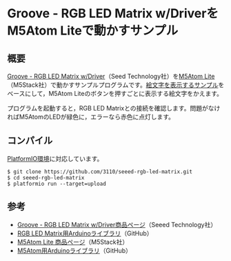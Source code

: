 # Groove - RGB LED Matrix w/DriverをM5Atom Liteで動かすサンプル

## 概要

[Groove - RGB LED Matrix w/Driver](https://wiki.seeedstudio.com/Grove-RGB_LED_Matrix_w-Driver/)（Seed Technology社）を[M5Atom Lite](https://m5stack-store.myshopify.com/collections/m5-atom/products/atom-lite-esp32-development-kit)（M5Stack社）で動かすサンプルプログラムです。[絵文字を表示するサンプル](https://github.com/Seeed-Studio/Seeed_RGB_LED_Matrix/tree/master/examples/rgb_display_emoji)をベースにして，M5Atom Liteのボタンを押すごとに表示する絵文字をかえます。

プログラムを起動すると，RGB LED Matrixとの接続を確認します。問題がなければM5AtomのLEDが緑色に，エラーなら赤色に点灯します。

## コンパイル

[PlatformIO環境](https://platformio.org/)に対応しています。

```
$ git clone https://github.com/3110/seeed-rgb-led-matrix.git
$ cd seeed-rgb-led-matrix
$ platformio run --target=upload
```

## 参考

- [Groove - RGB LED Matrix w/Driver商品ページ](https://wiki.seeedstudio.com/Grove-RGB_LED_Matrix_w-Driver/)（Seeed Technology社）
- [RGB LED Matrix用Arduinoライブラリ](https://github.com/Seeed-Studio/Seeed_RGB_LED_Matrix)（GitHub）
- [M5Atom Lite 商品ページ](https://m5stack-store.myshopify.com/collections/m5-atom/products/atom-lite-esp32-development-kit)（M5Stack社）
- [M5Atom用Arduinoライブラリ](https://github.com/m5stack/M5Atom/)（GitHub）